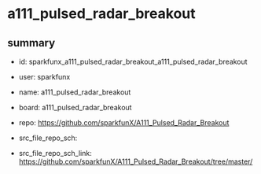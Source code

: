 # a111_pulsed_radar_breakout
 
## summary 
* id: sparkfunx_a111_pulsed_radar_breakout_a111_pulsed_radar_breakout
* user: sparkfunx
* name: a111_pulsed_radar_breakout
* board: a111_pulsed_radar_breakout
* repo: https://github.com/sparkfunX/A111_Pulsed_Radar_Breakout



* src_file_repo_sch: 
* src_file_repo_sch_link: https://github.com/sparkfunX/A111_Pulsed_Radar_Breakout/tree/master/




